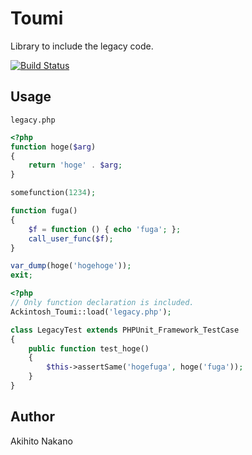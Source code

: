 # Toumi

Library to include the legacy code.

[![Build Status](https://travis-ci.org/ackintosh/toumi.png?branch=master)](https://travis-ci.org/ackintosh/toumi)

## Usage

`legacy.php`

```php
<?php
function hoge($arg)
{
    return 'hoge' . $arg;
}

somefunction(1234);

function fuga()
{
    $f = function () { echo 'fuga'; };
    call_user_func($f);
}

var_dump(hoge('hogehoge'));
exit;
```

```php
<?php
// Only function declaration is included.
Ackintosh_Toumi::load('legacy.php');

class LegacyTest extends PHPUnit_Framework_TestCase
{
    public function test_hoge()
    {
        $this->assertSame('hogefuga', hoge('fuga'));
    }
}
```

## Author

Akihito Nakano